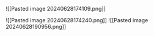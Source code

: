 
![[Pasted image 20240628174109.png]]

![[Pasted image 20240628174240.png]]
![[Pasted image 20240628190956.png]]